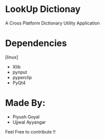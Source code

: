 # LookUp Dictionay

A Cross Platform Dictionary Utility Application

# Dependencies
[linux]
* Xlib
* pynput
* pyperclip
* PyQt4

# Made By:

* Piyush Goyal
* Ujjwal Ayyangar

Feel Free to contribute !!
